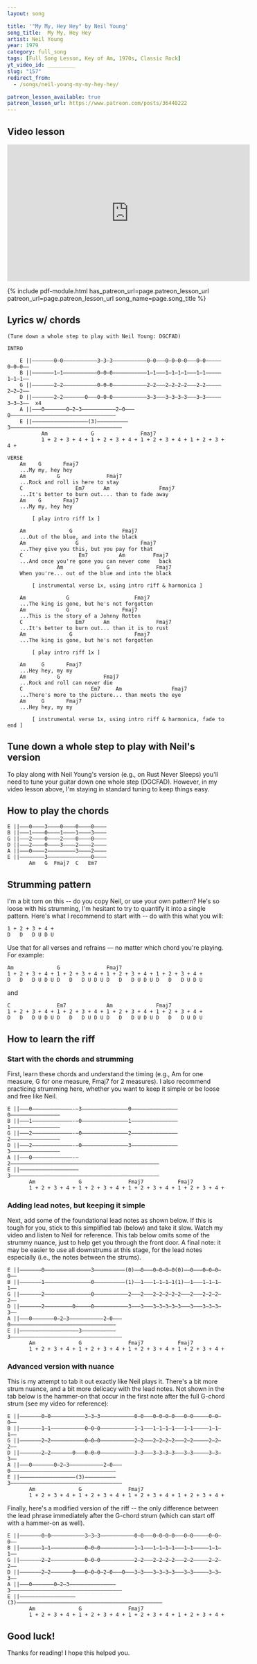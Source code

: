 ```yaml
---
layout: song

title: '"My My, Hey Hey" by Neil Young'
song_title:  My My, Hey Hey
artist: Neil Young
year: 1979
category: full_song
tags: [Full Song Lesson, Key of Am, 1970s, Classic Rock]
yt_video_id: _________
slug: "157"
redirect_from:
  - /songs/neil-young-my-my-hey-hey/

patreon_lesson_available: true
patreon_lesson_url: https://www.patreon.com/posts/36440222
---
```


## Video lesson

<iframe width="560" height="315" src="https://www.youtube.com/embed/PCYFKxOPiKk?showinfo=0" frameborder="0" allowfullscreen></iframe>

{% include pdf-module.html has_patreon_url=page.patreon_lesson_url patreon_url=page.patreon_lesson_url song_name=page.song_title %}

## Lyrics w/ chords

    (Tune down a whole step to play with Neil Young: DGCFAD)

    INTRO

        E ||–––––––0–0–––––––––––3–3–3–––––––––––0–0–––0–0–0–0–––0–0–––––0–0–0––
        B ||–––––––1–1–––––––––––0–0–0–––––––––––1–1–––1–1–1–1–––1–1–––––1–1–1––
        G ||–––––––2–2–––––––––––0–0–0–––––––––––2–2–––2–2–2–2–––2–2–––––2–2–2––
        D ||–––––––2–2–––––––0–––0–0–0–––––––––––3–3–––3–3–3–3–––3–3–––––3–3–3––  x4
        A ||–––0–––––––0–2–3–––––––––––2–0–––0––––––––––––––––––––––––––––––––––
        E ||––––––––––––––––––(3)––––––––––3––––––––––––––––––––––––––––––––––––
               Am              G               Fmaj7
               1 + 2 + 3 + 4 + 1 + 2 + 3 + 4 + 1 + 2 + 3 + 4 + 1 + 2 + 3 + 4 +

    VERSE
        Am    G       Fmaj7
        ...My my, hey hey
        Am          G               Fmaj7
        ...Rock and roll is here to stay
        C                 Em7      Am                Fmaj7
        ...It's better to burn out.... than to fade away
        Am    G       Fmaj7
        ...My my, hey hey

            [ play intro riff 1x ]

        Am              G                Fmaj7
        ...Out of the blue, and into the black
        Am                G                    Fmaj7
        ...They give you this, but you pay for that
        C                  Em7          Am         Fmaj7
        ...And once you're gone you can never come   back
                    Am              G               Fmaj7
        When you're... out of the blue and into the black
        
            [ instrumental verse 1x, using intro riff & harmonica ]

        Am             G                     Fmaj7
        ...The king is gone, but he's not forgotten
        Am             G                 Fmaj7
        ...This is the story of a Johnny Rotten
        C                 Em7      Am               Fmaj7
        ...It's better to burn out... than it is to rust
        Am              G                    Fmaj7
        ...The king is gone, but he's not forgotten
        
            [ play intro riff 1x ]

        Am     G       Fmaj7
        ...Hey hey, my my
        Am          G              Fmaj7
        ...Rock and roll can never die
        C                      Em7     Am                Fmaj7
        ...There's more to the picture... than meets the eye
        Am     G       Fmaj7
        ...Hey hey, my my
        
            [ instrumental verse 1x, using intro riff & harmonica, fade to end ]

## Tune down a whole step to play with Neil's version

To play along with Neil Young's version (e.g., on Rust Never Sleeps) you'll need to tune your guitar down one whole step (DGCFAD). However, in my video lesson above, I'm staying in standard tuning to keep things easy.

## How to play the chords

    E ||–––0––––3––––0––––0––––0––––
    B ||–––1––––0––––1––––1––––3––––
    G ||–––2––––0––––2––––0––––0––––
    D ||–––2––––0––––3––––2––––2––––
    A ||–––0––––2–––––––––3––––2––––
    E ||––––––––3––––––––––––––0––––
           Am   G  Fmaj7  C   Em7

## Strumming pattern

I'm a bit torn on this -- do you copy Neil, or use your own pattern? He's so loose with his strumming, I'm hesitant to try to quantify it into a single pattern. Here's what I recommend to start with -- do with this what you will:

    1 + 2 + 3 + 4 +
    D   D   D U D U

Use that for all verses and refrains –– no matter which chord you're playing. For example:

    Am              G               Fmaj7
    1 + 2 + 3 + 4 + 1 + 2 + 3 + 4 + 1 + 2 + 3 + 4 + 1 + 2 + 3 + 4 +
    D   D   D U D U D   D   D U D U D   D   D U D U D   D   D U D U

and

    C               Em7             Am              Fmaj7
    1 + 2 + 3 + 4 + 1 + 2 + 3 + 4 + 1 + 2 + 3 + 4 + 1 + 2 + 3 + 4 +
    D   D   D U D U D   D   D U D U D   D   D U D U D   D   D U D U

## How to learn the riff

### Start with the chords and strumming

First, learn these chords and understand the timing (e.g., Am for one measure, G for one measure, Fmaj7 for 2 measures). I also recommend practicing strumming here, whether you want to keep it simple or be loose and free like Neil.

    E ||–––0–––––––––––––-–3–––––––––––––––0–––––––––––––––0––––––––––––––––
    B ||–––1–––––––––––––-–0–––––––––––––––1–––––––––––––––1––––––––––––––––
    G ||–––2–––––––––––––-–0–––––––––––––––2–––––––––––––––2––––––––––––––––
    D ||–––2–––––––––––––-–0–––––––––––––––3–––––––––––––––3––––––––––––––––
    A ||–––0–––––––––––––-–2––––––––––––––––––––––––––––––––––––––––––––––––
    E ||–––––––––––––––––––3––––––––––––––––––––––––––––––––––––––––––––––––
           Am              G               Fmaj7           Fmaj7
           1 + 2 + 3 + 4 + 1 + 2 + 3 + 4 + 1 + 2 + 3 + 4 + 1 + 2 + 3 + 4 +

### Adding lead notes, but keeping it simple

Next, add some of the foundational lead notes as shown below. If this is tough for you, stick to this simplified tab (below) and take it slow. Watch my video and listen to Neil for reference. This tab below omits some of the strummy nuance, just to help get you through the front door. A final note: it may be easier to use all downstrums at this stage, for the lead notes especially (i.e., the notes between the strums).

    E ||–––––––0–––––––––––––––3––––––––––(0)––0–––0–0–0–0(0)––0–––0–0–0–0––
    B ||–––––––1–––––––––––––––0––––––––––(1)––1–––1–1–1–1(1)––1–––1–1–1–1––
    G ||–––––––2–––––––––––––––0–––––––––––2–––2–––2–2–2–2–2–––2–––2–2–2–2––
    D ||–––––––2–––––––––0–––––0–––––––––––3–––3–––3–3–3–3–3–––3–––3–3–3–3––
    A ||–––0–––––––0–2–3–––––––––––2–0–––0––––––––––––––––––––––––––––––––––
    E ||–––––––––––––––––––3–––––––––––3––––––––––––––––––––––––––––––––––––
           Am              G               Fmaj7           Fmaj7
           1 + 2 + 3 + 4 + 1 + 2 + 3 + 4 + 1 + 2 + 3 + 4 + 1 + 2 + 3 + 4 +


### Advanced version with nuance

This is my attempt to tab it out exactly like Neil plays it. There's a bit more strum nuance, and a bit more delicacy with the lead notes. Not shown in the tab below is the hammer-on that occur in the first note after the full G-chord strum (see my video for reference):

    E ||–––––––0–0–––––––––––3–3–3–––––––––––0–0–––0–0–0–0–––0–0–––––0–0–0––
    B ||–––––––1–1–––––––––––0–0–0–––––––––––1–1–––1–1–1–1–––1–1–––––1–1–1––
    G ||–––––––2–2–––––––––––0–0–0–––––––––––2–2–––2–2–2–2–––2–2–––––2–2–2––
    D ||–––––––2–2–––––––0–––0–0–0–––––––––––3–3–––3–3–3–3–––3–3–––––3–3–3––
    A ||–––0–––––––0–2–3–––––––––––2–0–––0––––––––––––––––––––––––––––––––––
    E ||––––––––––––––––––(3)––––––––––3––––––––––––––––––––––––––––––––––––
           Am              G               Fmaj7
           1 + 2 + 3 + 4 + 1 + 2 + 3 + 4 + 1 + 2 + 3 + 4 + 1 + 2 + 3 + 4 +

Finally, here's a modified version of the riff -- the only difference between the lead phrase immediately after the G-chord strum (which can start off with a hammer-on as well).

    E ||–––––––0–0–––––––––––3–3–3–––––––––––0–0–––0–0–0–0–––0–0–––––0–0–0––
    B ||–––––––1–1–––––––––––0–0–0–––––––––––1–1–––1–1–1–1–––1–1–––––1–1–1––
    G ||–––––––2–2–––––––––––0–0–0–––––––––––2–2–––2–2–2–2–––2–2–––––2–2–2––
    D ||–––––––2–2–––––––0–––0–0–0–2–0–––0–––3–3–––3–3–3–3–––3–3–––––3–3–3––
    A ||–––0–––––––0–2–3–––––––––––––––3––––––––––––––––––––––––––––––––––––
    E ||––––––––––––––––––(3)–––––––––––––––––––––––––––––––––––––––––––––––
           Am              G               Fmaj7
           1 + 2 + 3 + 4 + 1 + 2 + 3 + 4 + 1 + 2 + 3 + 4 + 1 + 2 + 3 + 4 +

## Good luck!

Thanks for reading! I hope this helped you.
